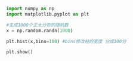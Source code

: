 
<BlogInfo id="71" title="12.绘制直方图" author="白日梦想猿" pv=0 read_times=0 pre_cost_time=0分7秒 category="matplotlib学习" tag_list="['matplotlib学习']" create_time="2020.04.27 14:20:12" update_time="2020.04.27 14:52:28" />

```python
import numpy as np
import matplotlib.pyplot as plt

#生成1000个正太分布的随机数
x = np.random.randn(1000)

plt.hist(x,bins=100) #bins修改柱的宽度 分成100分

plt.show()
```
